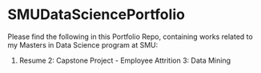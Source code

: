 # SMUDataSciencePortfolio

Please find the following in this Portfolio Repo, containing works related to my Masters in Data Science program at SMU:
1. Resume
2: Capstone Project - Employee Attrition
3: Data Mining
